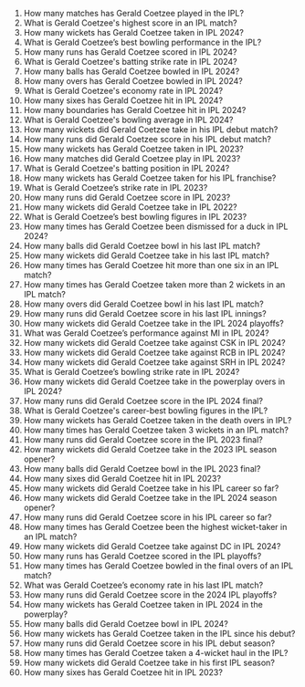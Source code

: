 1. How many matches has Gerald Coetzee played in the IPL?
2. What is Gerald Coetzee's highest score in an IPL match?
3. How many wickets has Gerald Coetzee taken in IPL 2024?
4. What is Gerald Coetzee’s best bowling performance in the IPL?
5. How many runs has Gerald Coetzee scored in IPL 2024?
6. What is Gerald Coetzee's batting strike rate in IPL 2024?
7. How many balls has Gerald Coetzee bowled in IPL 2024?
8. How many overs has Gerald Coetzee bowled in IPL 2024?
9. What is Gerald Coetzee's economy rate in IPL 2024?
10. How many sixes has Gerald Coetzee hit in IPL 2024?
11. How many boundaries has Gerald Coetzee hit in IPL 2024?
12. What is Gerald Coetzee's bowling average in IPL 2024?
13. How many wickets did Gerald Coetzee take in his IPL debut match?
14. How many runs did Gerald Coetzee score in his IPL debut match?
15. How many wickets has Gerald Coetzee taken in IPL 2023?
16. How many matches did Gerald Coetzee play in IPL 2023?
17. What is Gerald Coetzee's batting position in IPL 2024?
18. How many wickets has Gerald Coetzee taken for his IPL franchise?
19. What is Gerald Coetzee’s strike rate in IPL 2023?
20. How many runs did Gerald Coetzee score in IPL 2023?
21. How many wickets did Gerald Coetzee take in IPL 2022?
22. What is Gerald Coetzee’s best bowling figures in IPL 2023?
23. How many times has Gerald Coetzee been dismissed for a duck in IPL 2024?
24. How many balls did Gerald Coetzee bowl in his last IPL match?
25. How many wickets did Gerald Coetzee take in his last IPL match?
26. How many times has Gerald Coetzee hit more than one six in an IPL match?
27. How many times has Gerald Coetzee taken more than 2 wickets in an IPL match?
28. How many overs did Gerald Coetzee bowl in his last IPL match?
29. How many runs did Gerald Coetzee score in his last IPL innings?
30. How many wickets did Gerald Coetzee take in the IPL 2024 playoffs?
31. What was Gerald Coetzee’s performance against MI in IPL 2024?
32. How many wickets did Gerald Coetzee take against CSK in IPL 2024?
33. How many wickets did Gerald Coetzee take against RCB in IPL 2024?
34. How many wickets did Gerald Coetzee take against SRH in IPL 2024?
35. What is Gerald Coetzee’s bowling strike rate in IPL 2024?
36. How many wickets did Gerald Coetzee take in the powerplay overs in IPL 2024?
37. How many runs did Gerald Coetzee score in the IPL 2024 final?
38. What is Gerald Coetzee's career-best bowling figures in the IPL?
39. How many wickets has Gerald Coetzee taken in the death overs in IPL?
40. How many times has Gerald Coetzee taken 3 wickets in an IPL match?
41. How many runs did Gerald Coetzee score in the IPL 2023 final?
42. How many wickets did Gerald Coetzee take in the 2023 IPL season opener?
43. How many balls did Gerald Coetzee bowl in the IPL 2023 final?
44. How many sixes did Gerald Coetzee hit in IPL 2023?
45. How many wickets did Gerald Coetzee take in his IPL career so far?
46. How many wickets did Gerald Coetzee take in the IPL 2024 season opener?
47. How many runs did Gerald Coetzee score in his IPL career so far?
48. How many times has Gerald Coetzee been the highest wicket-taker in an IPL match?
49. How many wickets did Gerald Coetzee take against DC in IPL 2024?
50. How many runs has Gerald Coetzee scored in the IPL playoffs?
51. How many times has Gerald Coetzee bowled in the final overs of an IPL match?
52. What was Gerald Coetzee’s economy rate in his last IPL match?
53. How many runs did Gerald Coetzee score in the 2024 IPL playoffs?
54. How many wickets has Gerald Coetzee taken in IPL 2024 in the powerplay?
55. How many balls did Gerald Coetzee bowl in IPL 2024?
56. How many wickets has Gerald Coetzee taken in the IPL since his debut?
57. How many runs did Gerald Coetzee score in his IPL debut season?
58. How many times has Gerald Coetzee taken a 4-wicket haul in the IPL?
59. How many wickets did Gerald Coetzee take in his first IPL season?
60. How many sixes has Gerald Coetzee hit in IPL 2023?
